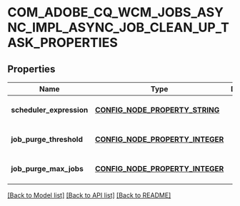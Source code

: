 # COM_ADOBE_CQ_WCM_JOBS_ASYNC_IMPL_ASYNC_JOB_CLEAN_UP_TASK_PROPERTIES

## Properties
Name | Type | Description | Notes
------------ | ------------- | ------------- | -------------
**scheduler_expression** | [**CONFIG_NODE_PROPERTY_STRING**](configNodePropertyString.md) |  | [optional] [default to null]
**job_purge_threshold** | [**CONFIG_NODE_PROPERTY_INTEGER**](configNodePropertyInteger.md) |  | [optional] [default to null]
**job_purge_max_jobs** | [**CONFIG_NODE_PROPERTY_INTEGER**](configNodePropertyInteger.md) |  | [optional] [default to null]

[[Back to Model list]](../README.md#documentation-for-models) [[Back to API list]](../README.md#documentation-for-api-endpoints) [[Back to README]](../README.md)


